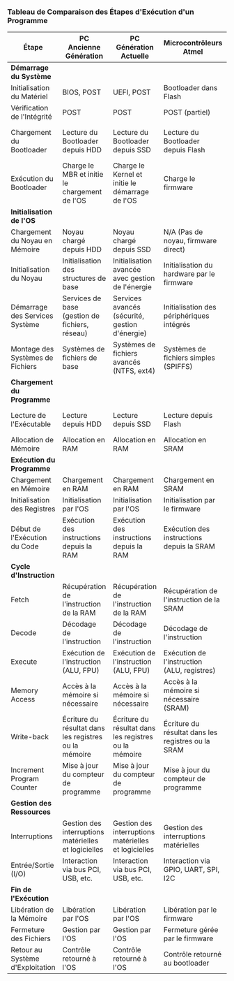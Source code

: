 

### Tableau de Comparaison des Étapes d'Exécution d'un Programme

| **Étape**                       | **PC Ancienne Génération**                             | **PC Génération Actuelle**                              | **Microcontrôleurs Atmel**                               | **Microcontrôleurs ESP32/8266**                          | **Architectures ARM**                                   |
|---------------------------------|-------------------------------------------------------|--------------------------------------------------------|----------------------------------------------------------|---------------------------------------------------------|---------------------------------------------------------|
| **Démarrage du Système**        |                                                     |                                                        |                                                          |                                                         |                                                         |
| Initialisation du Matériel      | BIOS, POST                                           | UEFI, POST                                             | Bootloader dans Flash                                    | Bootloader dans Flash                                   | Bootloader ou UEFI                                      |
| Vérification de l'Intégrité     | POST                                                 | POST                                                   | POST (partiel)                                           | POST (partiel)                                          | POST (partiel)                                          |
| Chargement du Bootloader        | Lecture du Bootloader depuis HDD                     | Lecture du Bootloader depuis SSD                       | Lecture du Bootloader depuis Flash                       | Lecture du Bootloader depuis Flash                      | Lecture du Bootloader ou Kernel depuis stockage         |
| Exécution du Bootloader         | Charge le MBR et initie le chargement de l'OS         | Charge le Kernel et initie le démarrage de l'OS        | Charge le firmware                                       | Charge le firmware                                      | Charge le Kernel et initie le démarrage de l'OS         |
| **Initialisation de l'OS**      |                                                     |                                                        |                                                          |                                                         |                                                         |
| Chargement du Noyau en Mémoire  | Noyau chargé depuis HDD                              | Noyau chargé depuis SSD                                | N/A (Pas de noyau, firmware direct)                      | N/A (Pas de noyau, firmware direct)                     | Noyau chargé depuis stockage                            |
| Initialisation du Noyau         | Initialisation des structures de base                | Initialisation avancée avec gestion de l'énergie       | Initialisation du hardware par le firmware               | Initialisation du hardware par le firmware              | Initialisation des structures de base                   |
| Démarrage des Services Système  | Services de base (gestion de fichiers, réseau)       | Services avancés (sécurité, gestion d'énergie)         | Initialisation des périphériques intégrés                | Initialisation des périphériques intégrés               | Services de base et spécifiques selon l'application     |
| Montage des Systèmes de Fichiers| Systèmes de fichiers de base                         | Systèmes de fichiers avancés (NTFS, ext4)              | Systèmes de fichiers simples (SPIFFS)                    | Systèmes de fichiers simples (SPIFFS)                   | Systèmes de fichiers de base (FAT, ext4)                |
| **Chargement du Programme**     |                                                     |                                                        |                                                          |                                                         |                                                         |
| Lecture de l'Exécutable         | Lecture depuis HDD                                   | Lecture depuis SSD                                     | Lecture depuis Flash                                     | Lecture depuis Flash                                    | Lecture depuis stockage                                 |
| Allocation de Mémoire           | Allocation en RAM                                    | Allocation en RAM                                      | Allocation en SRAM                                       | Allocation en SRAM                                      | Allocation en RAM                                       |
| **Exécution du Programme**      |                                                     |                                                        |                                                          |                                                         |                                                         |
| Chargement en Mémoire           | Chargement en RAM                                    | Chargement en RAM                                      | Chargement en SRAM                                       | Chargement en SRAM                                      | Chargement en RAM                                       |
| Initialisation des Registres    | Initialisation par l'OS                              | Initialisation par l'OS                                | Initialisation par le firmware                           | Initialisation par le firmware                          | Initialisation par l'OS                                 |
| Début de l'Exécution du Code    | Exécution des instructions depuis la RAM             | Exécution des instructions depuis la RAM               | Exécution des instructions depuis la SRAM                | Exécution des instructions depuis la SRAM               | Exécution des instructions depuis la RAM                |
| **Cycle d'Instruction**         |                                                     |                                                        |                                                          |                                                         |                                                         |
| Fetch                           | Récupération de l'instruction de la RAM              | Récupération de l'instruction de la RAM                | Récupération de l'instruction de la SRAM                 | Récupération de l'instruction de la SRAM                | Récupération de l'instruction de la RAM                 |
| Decode                          | Décodage de l'instruction                            | Décodage de l'instruction                              | Décodage de l'instruction                                | Décodage de l'instruction                               | Décodage de l'instruction                               |
| Execute                         | Exécution de l'instruction (ALU, FPU)                | Exécution de l'instruction (ALU, FPU)                  | Exécution de l'instruction (ALU, registres)              | Exécution de l'instruction (ALU, registres)             | Exécution de l'instruction (ALU, FPU)                   |
| Memory Access                   | Accès à la mémoire si nécessaire                      | Accès à la mémoire si nécessaire                        | Accès à la mémoire si nécessaire (SRAM)                  | Accès à la mémoire si nécessaire (SRAM)                 | Accès à la mémoire si nécessaire                        |
| Write-back                      | Écriture du résultat dans les registres ou la mémoire| Écriture du résultat dans les registres ou la mémoire  | Écriture du résultat dans les registres ou la SRAM       | Écriture du résultat dans les registres ou la SRAM      | Écriture du résultat dans les registres ou la mémoire   |
| Increment Program Counter       | Mise à jour du compteur de programme                 | Mise à jour du compteur de programme                   | Mise à jour du compteur de programme                     | Mise à jour du compteur de programme                    | Mise à jour du compteur de programme                    |
| **Gestion des Ressources**      |                                                     |                                                        |                                                          |                                                         |                                                         |
| Interruptions                   | Gestion des interruptions matérielles et logicielles | Gestion des interruptions matérielles et logicielles  | Gestion des interruptions matérielles                    | Gestion des interruptions matérielles                   | Gestion des interruptions matérielles et logicielles    |
| Entrée/Sortie (I/O)             | Interaction via bus PCI, USB, etc.                   | Interaction via bus PCI, USB, etc.                     | Interaction via GPIO, UART, SPI, I2C                     | Interaction via GPIO, UART, SPI, I2C                    | Interaction via GPIO, UART, SPI, I2C, etc.              |
| **Fin de l'Exécution**          |                                                     |                                                        |                                                          |                                                         |                                                         |
| Libération de la Mémoire        | Libération par l'OS                                  | Libération par l'OS                                    | Libération par le firmware                               | Libération par le firmware                              | Libération par l'OS                                     |
| Fermeture des Fichiers          | Gestion par l'OS                                     | Gestion par l'OS                                       | Fermeture gérée par le firmware                          | Fermeture gérée par le firmware                         | Gestion par l'OS                                        |
| Retour au Système d'Exploitation| Contrôle retourné à l'OS                             | Contrôle retourné à l'OS                               | Contrôle retourné au bootloader                          | Contrôle retourné au bootloader                         | Contrôle retourné à l'OS                                |

